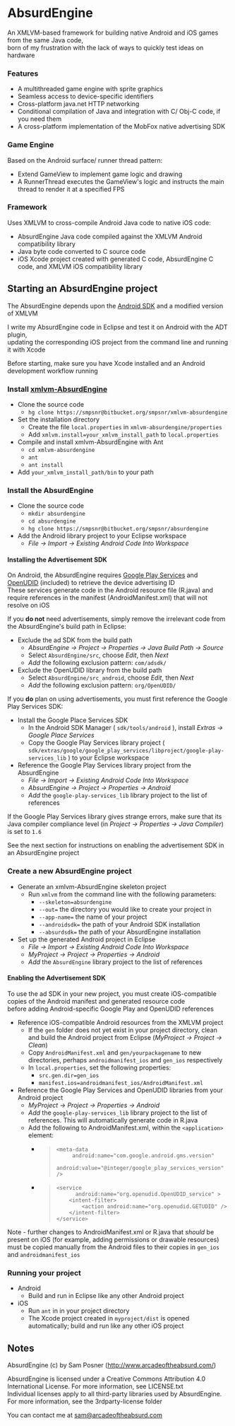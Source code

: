 # __AbsurdEngine__

An XMLVM-based framework for building native Android and iOS games from the same Java code,  
born of my frustration with the lack of ways to quickly test ideas on hardware

### Features

* A multithreaded game engine with sprite graphics
* Seamless access to device-specific identifiers
* Cross-platform java.net HTTP networking
* Conditional compilation of Java and integration with C/ Obj-C code, if you need them
* A cross-platform implementation of the MobFox native advertising SDK

### Game Engine

Based on the Android surface/ runner thread pattern:

* Extend GameView to implement game logic and drawing
* A RunnerThread executes the GameView's logic and instructs the main thread to render it at a specified FPS   

### Framework

Uses XMLVM to cross-compile Android Java code to native iOS code:

* AbsurdEngine Java code compiled against the XMLVM Android compatibility library
* Java byte code converted to C source code
* iOS Xcode project created with generated C code, AbsurdEngine C code, and XMLVM iOS compatibility library

## __Starting an AbsurdEngine project__

The AbsurdEngine depends upon the [Android SDK](https://developer.android.com/sdk/index.html) and a modified version of XMLVM

I write my AbsurdEngine code in Eclipse and test it on Android with the ADT plugin,   
updating the corresponding iOS project from the command line and running it with Xcode  

Before starting, make sure you have Xcode installed and an Android development workflow running

### Install [xmlvm-AbsurdEngine](https://bitbucket.org/smpsnr/xmlvm-absurdengine)

* Clone the source code
    * `hg clone https://smpsnr@bitbucket.org/smpsnr/xmlvm-absurdengine`
* Set the installation directory
    * Create the file `local.properties` in `xmlvm-absurdengine/properties`
    * Add `xmlvm.install=your_xmlvm_install_path` to `local.properties`
* Compile and install xmlvm-AbsurdEngine with Ant
    * `cd xmlvm-absurdengine`
    * `ant`
    * `ant install`
* Add `your_xmlvm_install_path/bin` to your path

### Install the AbsurdEngine
* Clone the source code
    * `mkdir absurdengine`
    * `cd absurdengine`
    * `hg clone https://smpsnr@bitbucket.org/smpsnr/absurdengine`
* Add the Android library project to your Eclipse workspace
    * *File -> Import -> Existing Android Code Into Workspace*

#### Installing the Advertisement SDK

On Android, the AbsurdEngine requires [Google Play Services](https://developer.android.com/google/play-services/index.html) and [OpenUDID](https://github.com/vieux/OpenUDID) (included) to retrieve the device advertising ID  
These services generate code in the Android resource file (R.java) and require references in the manifest (AndroidManifest.xml) that will not resolve on iOS

If you __do not__ need advertisements, simply remove the irrelevant code from the AbsurdEngine's build path in Eclipse:  

* Exclude the ad SDK from the build path
    * *AbsurdEngine -> Project -> Properties -> Java Build Path -> Source*
    * Select `AbsurdEngine/src`, choose *Edit*, then *Next*
    * *Add* the following exclusion pattern: `com/adsdk/`
* Exclude the OpenUDID library from the build path
    * Select `AbsurdEngine/src_android`, choose *Edit*, then *Next*
    * *Add* the following exclusion pattern: `org/OpenUDID/`

If you __do__ plan on using advertisements, you must first reference the Google Play Services SDK:

* Install the Google Place Services SDK
    * In the Android SDK Manager ( `sdk/tools/android` ), install *Extras -> Google Place Services*
    * Copy the Google Play Services library project ( `sdk/extras/google/google_play_services/libproject/google-play-services_lib` ) to your Eclipse workspace
* Reference the Google Play Services library project from the AbsurdEngine
    * *File -> Import -> Existing Android Code Into Workspace*
    * *AbsurdEngine -> Project -> Properties -> Android*
    * *Add* the `google-play-services_lib` library project to the list of references 

If the Google Play Services library gives strange errors, make sure that its Java compiler compliance level (in *Project -> Properties -> Java Compiler*) is set to `1.6`  

See the next section for instructions on enabling the advertisement SDK in an AbsurdEngine project

### Create a new AbsurdEngine project 

* Generate an xmlvm-AbsurdEngine skeleton project
    * Run `xmlvm` from the command line with the following parameters:
        * `--skeleton=absurdengine`
        * `--out=`        the directory you would like to create your project in    
        * `--app-name=`   the name of your project
        * `--androidsdk=` the path of your Android SDK installation
        * `--absurdsdk=`  the path of your AbsurdEngine installation 
* Set up the generated Android project in Eclipse
    * *File -> Import -> Existing Android Code Into Workspace*
    * *MyProject -> Project -> Properties -> Android*
    * *Add* the `AbsurdEngine` library project to the list of references 

#### Enabling the Advertisement SDK

To use the ad SDK in your new project, you must create iOS-compatible copies of the Android manifest and generated resource code  
before adding Android-specific Google Play and OpenUDID references  

* Reference iOS-compatible Android resources from the XMLVM project
    * If the `gen` folder does not yet exist in your project directory, clean and build the Android project from Eclipse (*MyProject -> Project -> Clean*)
    * Copy `AndroidManifest.xml` and `gen/yourpackagename` to new directories, perhaps `androidmanifest_ios` and `gen_ios` respectively
    * In `local.properties`, set the following properties:
        * `src.gen.dir=gen_ios`
        * `manifest.ios=androidmanifest_ios/AndroidManifest.xml`
* Reference the Google Play Services and OpenUDID libraries from your Android project
    * *MyProject -> Project -> Properties -> Android*
    * *Add* the `google-play-services_lib` library project to the list of references. This will automatically generate code in R.java
    * Add the following to AndroidManifest.xml, within the `<application>` element:
        * >     <meta-data  
          >          android:name="com.google.android.gms.version"  
          >          android:value="@integer/google_play_services_version" />
        * >     <service 
          >           android:name="org.openudid.OpenUDID_service" >
          >			<intent-filter>
          >				<action android:name="org.openudid.GETUDID" />
          >			</intent-filter>
          >		</service>

Note - further changes to AndroidManifest.xml or R.java that *should* be present on iOS (for example, adding permissions or drawable resources)  
must be copied manually from the Android files to their copies in `gen_ios` and `androidmanifest_ios`

### Running your project

* Android
    * Build and run in Eclipse like any other Android project
* iOS
    * Run `ant` in in your project directory
    * The Xcode project created in `myproject/dist` is opened automatically; build and run like any other iOS project

## __Notes__

AbsurdEngine
(c) by Sam Posner (http://www.arcadeoftheabsurd.com/)

AbsurdEngine is licensed under a
Creative Commons Attribution 4.0 International License. For more information, see LICENSE.txt  
Individual licenses apply to all third-party libraries used by AbsurdEngine. For more information, see the 3rdparty-license folder

You can contact me at <sam@arcadeoftheabsurd.com>